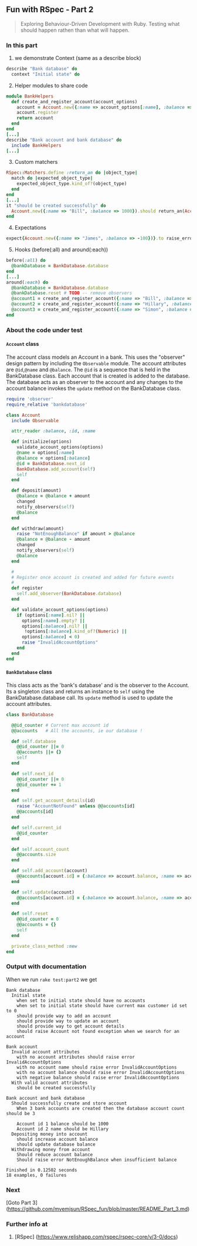 ## Fun with RSpec - Part 2
> Exploring Behaviour-Driven Development with Ruby. Testing what should happen rathen than what will happen.

### In this part
1. we demonstrate Context (same as a describe block)
```ruby
describe "Bank database" do
  context "Initial state" do
```

2. Helper modules to share code
```ruby
module BankHelpers
  def create_and_register_account(account_options)
    account = Account.new({:name => account_options[:name], :balance => account_options[:balance]})
    account.register
    return account
  end
end
[...]
describe "Bank account and bank database" do
  include BankHelpers
[...]
```

3. Custom matchers
```ruby
RSpec::Matchers.define :return_an do |object_type|
  match do |expected_object_type|
    expected_object_type.kind_of?(object_type)
  end
end
[...]
it "should be created successfully" do
  Account.new({:name => "Bill", :balance => 1000}).should return_an(Account)
end
```

4. Expectations
```ruby
expect{Account.new({:name => "James", :balance => -100})}.to raise_error("InvalidAccountOptions")
```

5. Hooks (before(:all) and around(:each))
```ruby
before(:all) do
  @bankDatabase = BankDatabase.database
end
[...]
around(:each) do
  @bankDatabase = BankDatabase.database
  @bankDatabase.reset # TODO -- remove observers
  @account1 = create_and_register_account({:name => "Bill", :balance => 1000})
  @account2 = create_and_register_account({:name => "Hillary", :balance => 2000})
  @account3 = create_and_register_account({:name => "Simon", :balance => 3000})
end
```


### About the code under test

#### `Account` class

The account class models an Account in a bank. This uses the "observer" design pattern by including the `Observable` module.
The account attributes are `@id`,`@name` and `@balance`. The `@id` is a sequence that is held in the BankDatabase class. Each account that is created is added to the database. The database acts as an observer to the account and any changes to the account balance invokes the `update` method on the BankDatabase class.

```ruby
require 'observer'
require_relative 'bankdatabase'

class Account
  include Observable

  attr_reader :balance, :id, :name

  def initialize(options)
    validate_account_options(options)
    @name = options[:name]
    @balance = options[:balance]
    @id = BankDatabase.next_id
    BankDatabase.add_account(self)
    self
  end

  def deposit(amount)
    @balance = @balance + amount
    changed
    notify_observers(self)
    @balance
  end

  def withdraw(amount)
    raise "NotEnoughBalance" if amount > @balance
    @balance = @balance - amount
    changed
    notify_observers(self)
    @balance
  end

  #
  # Register once account is created and added for future events
  #
  def register
    self.add_observer(BankDatabase.database)
  end

  def validate_account_options(options)
    if (options[:name].nil? || 
      options[:name].empty? || 
      options[:balance].nil? || 
       !options[:balance].kind_of?(Numeric) || 
      options[:balance] < 0) 
      raise "InvalidAccountOptions"
    end
  end
end
```

#### `BankDatabase` class

This class acts as the 'bank's database' and is the observer to the Account. Its a singleton class and returns an instance
to `self` using the BankDatabase.database call. Its `update` method is used to update the account attributes.

```ruby
class BankDatabase

  @@id_counter # Current max account id
  @@accounts   # All the accounts, ie our database !

  def self.database
    @@id_counter ||= 0
    @@accounts ||= {}
    self
  end

  def self.next_id
    @@id_counter ||= 0
    @@id_counter += 1
  end

  def self.get_account_details(id)
    raise "AccountNotFound" unless @@accounts[id]
    @@accounts[id]
  end

  def self.current_id
    @@id_counter
  end

  def self.account_count
    @@accounts.size
  end

  def self.add_account(account)
    @@accounts[account.id] = {:balance => account.balance, :name => account.name}
  end

  def self.update(account)
    @@accounts[account.id] = {:balance => account.balance, :name => account.name}
  end

  def self.reset
    @@id_counter = 0
    @@accounts = {}
    self
  end

  private_class_method :new
end
```

### Output with documentation
When we run `rake test:part2` we get
```
Bank database
  Initial state
    when set to initial state should have no accounts
    when set to initial state should have current max customer id set to 0
    should provide way to add an account
    should provide way to update an account
    should provide way to get account details
    should raise Account not found exception when we search for an account

Bank account
  Invalid account attributes
    with no account attributes should raise error InvalidAccountOptions
    with no account name should raise error InvalidAccountOptions
    with no account balance should raise error InvalidAccountOptions
    with negative balance should raise error InvalidAccountOptions
  With valid account attributes
    should be created successfully

Bank account and bank database
  Should successfully create and store account
    When 3 bank accounts are created then the database account count should be 3

    Account id 1 balance should be 1000
    Account id 2 name should be Hillary
  Depositing money into account
    should increase account balance
    should update database balance
  Withdrawing money from account
    Should reduce account balance
    Should raise error NotEnoughBalance when insufficient balance

Finished in 0.12502 seconds
18 examples, 0 failures
```
### Next
[Goto Part 3] (https://github.com/mvemjsun/RSpec_fun/blob/master/README_Part_3.md)

### Further info at
1. [RSpec] (https://www.relishapp.com/rspec/rspec-core/v/3-0/docs)